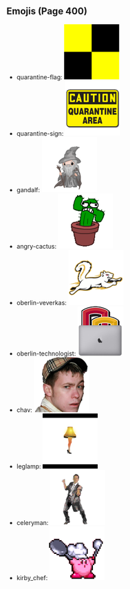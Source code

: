 
## Emojis (Page 400)

* quarantine-flag: ![quarantine-flag](output/quarantine-flag.png)
* quarantine-sign: ![quarantine-sign](output/quarantine-sign.gif)
* gandalf: ![gandalf](output/gandalf.png)
* angry-cactus: ![angry-cactus](output/angry-cactus.gif)
* oberlin-veverkas: ![oberlin-veverkas](output/oberlin-veverkas.png)
* oberlin-technologist: ![oberlin-technologist](output/oberlin-technologist.png)
* chav: ![chav](output/chav.png)
* leglamp: ![leglamp](output/leglamp.jpg)
* celeryman: ![celeryman](output/celeryman.gif)
* kirby_chef: ![kirby_chef](output/kirby_chef.gif)
